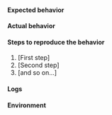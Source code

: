 <!--

Steps before creating an issue: 

1. I've read the documentation.
2. I've tried googling or asking my question on stackoverflow.
3. I've tried searching this repository for similar issues.

-->

#### Expected behavior

#### Actual behavior

#### Steps to reproduce the behavior

1. [First step]
2. [Second step]
3. [and so on...]

#### Logs

<!-- Please share any relevant logs that may help us debug your issue. -->

#### Environment

<!-- e.g. Versions used of: npm, Node, web3.js, OS, device -->